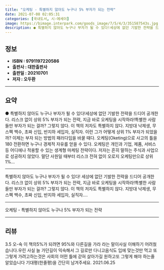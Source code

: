 ```yaml
---
title: "오케팅 - 특별하지 않아도 누구나 5% 부자가 되는 전략"
date: 2021-07-08 02:05:31
categories: [국내도서, 시-에세이]
image: https://bimage.interpark.com/goods_image/7/5/4/3/351587543s.jpg
description: ● 특별하지 않아도 누구나 부자가 될 수 있다!세상에 없던 기발한 전략을 드디어 공개한다. 리스크 없이 상위 5% 부자가 되는 전략, 지금 바로 오케팅을 시작하라!특별한 사람들만 부자가 되는 걸까? 그렇지 않다. 이 책의 저자도 특별하지 않다. 지방대 낙제생, 무 스펙 백수, 초짜 신
---
```


## **정보**

- **ISBN : 9791197220586**
- **출판사 : 대한출판사**
- **출판일 : 20210701**
- **저자 : 오두환**

------



## **요약**

●  특별하지 않아도 누구나 부자가 될 수 있다!세상에 없던 기발한 전략을 드디어 공개한다. 리스크 없이 상위 5% 부자가 되는 전략, 지금 바로 오케팅을 시작하라!특별한 사람들만 부자가 되는 걸까? 그렇지 않다. 이 책의 저자도 특별하지 않다. 지방대 낙제생, 무 스펙 백수, 초짜 신입, 반지하 세입자, 실직자. 이런 그가 어떻게 상위 1% 부자가 되었을까? 이제는 부자 되는 방법의 패러다임을 바꿀 때다. 오케팅(Oketing)으로 사고의 틀을 180 전환하면 누구나 경제적 자유를 얻을 수 있다. 오케팅은 개인과 기업, 제품, 서비스 등 어디에나 적용할 수 있는 생계형 마케팅 전략이다. 저자는 흔히 말하는 주식과 사업으로 성공하지 않았다. 말단 사원일 때부터 리스크 전혀 없이 오로지 오케팅만으로 상위 1%...

------

특별하지 않아도 누구나 부자가 될 수 있다!
세상에 없던 기발한 전략을 드디어 공개한다. 
리스크 없이 상위 5% 부자가 되는 전략, 
지금 바로 오케팅을 시작하라!특별한 사람들만 부자가 되는 걸까? 그렇지 않다. 이 책의 저자도 특별하지 않다. 
지방대 낙제생, 무 스펙 백수, 초짜 신입, 반지하 세입자, 실직자.... 

------


오케팅 - 특별하지 않아도 누구나 5% 부자가 되는 전략 

------


## **리뷰** 

3.5 오-숙 이 책의5%가  되려면 95%와 다른길을  가라  라는  말이사실  이해하기  어려웠습니다.우린  사실  늘  가던길이  익숙해서  그 길로만  다니고음식도  입에  맞는것만  먹고 또  그렇게  가려고하는것은  사회의  어떤 틀에 갇혀  살아가길  원하고또 그렇게 해야  하는줄  알았습니다 기대평(한줄평)을 간단히 남겨주세요. 2021.06.25 <br/>
